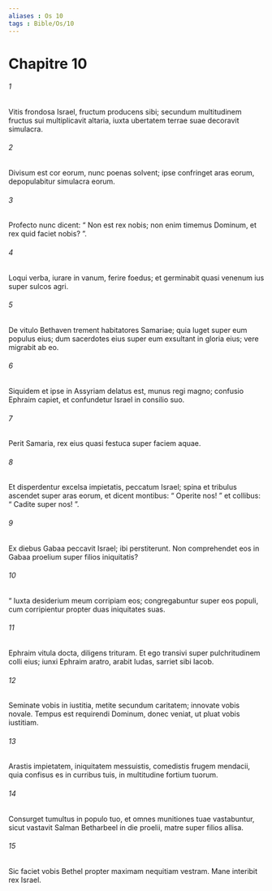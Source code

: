 ```yaml
---
aliases : Os 10
tags : Bible/Os/10
---
```


# Chapitre 10

###### 1
Vitis frondosa Israel, fructum producens sibi; secundum multitudinem fructus sui multiplicavit altaria, iuxta ubertatem terrae suae decoravit simulacra.
###### 2
Divisum est cor eorum, nunc poenas solvent; ipse confringet aras eorum, depopulabitur simulacra eorum.
###### 3
Profecto nunc dicent: “ Non est rex nobis; non enim timemus Dominum, et rex quid faciet nobis? ”.
###### 4
Loqui verba, iurare in vanum, ferire foedus; et germinabit quasi venenum ius super sulcos agri.
###### 5
De vitulo Bethaven trement habitatores Samariae; quia luget super eum populus eius; dum sacerdotes eius super eum exsultant in gloria eius; vere migrabit ab eo.
###### 6
Siquidem et ipse in Assyriam delatus est, munus regi magno; confusio Ephraim capiet, et confundetur Israel in consilio suo.
###### 7
Perit Samaria, rex eius quasi festuca super faciem aquae.
###### 8
Et disperdentur excelsa impietatis, peccatum Israel; spina et tribulus ascendet super aras eorum, et dicent montibus: “ Operite nos! ” et collibus: “ Cadite super nos! ”.
###### 9
Ex diebus Gabaa peccavit Israel; ibi perstiterunt. Non comprehendet eos in Gabaa proelium super filios iniquitatis?
###### 10
“ Iuxta desiderium meum corripiam eos; congregabuntur super eos populi, cum corripientur propter duas iniquitates suas.
###### 11
Ephraim vitula docta, diligens trituram. Et ego transivi super pulchritudinem colli eius; iunxi Ephraim aratro, arabit Iudas, sarriet sibi Iacob.
###### 12
Seminate vobis in iustitia, metite secundum caritatem; innovate vobis novale. Tempus est requirendi Dominum, donec veniat, ut pluat vobis iustitiam.
###### 13
Arastis impietatem, iniquitatem messuistis, comedistis frugem mendacii, quia confisus es in curribus tuis, in multitudine fortium tuorum.
###### 14
Consurget tumultus in populo tuo, et omnes munitiones tuae vastabuntur, sicut vastavit Salman Betharbeel in die proelii, matre super filios allisa.
###### 15
Sic faciet vobis Bethel propter maximam nequitiam vestram. Mane interibit rex Israel.
